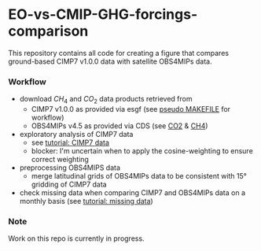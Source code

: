 # EO-vs-CMIP-GHG-forcings-comparison

This repository contains all code for creating a figure that compares ground-based CIMP7 v1.0.0 data with 
satellite OBS4MIPs data. 

### Workflow

+ download $CH_4$ and $CO_2$ data products retrieved from 
  + CIMP7 v1.0.0 as provided via esgf (see [pseudo MAKEFILE](data/MAKEFILE) for workflow)
  + OBS4MIPs v4.5 as provided via CDS (see [CO2](https://cds.climate.copernicus.eu/datasets/satellite-carbon-dioxide?tab=overview)
  & [CH4](https://cds.climate.copernicus.eu/datasets/satellite-methane?tab=overview))
+ exploratory analysis of CIMP7 data 
  + see [tutorial: CIMP7 data](tutorials/CMIP7-v1.0.0.ipynb)
  + blocker: I'm uncertain when to apply the cosine-weighting to ensure correct weighting
+ preprocessing OBS4MIPS data
  + merge latitudinal grids of OBS4MIPs data to be consistent with 15° gridding of CIMP7 data
+ check missing data when comparing CIMP7 and OBS4MIPs data on a monthly basis (see [tutorial: missing data](tutorials/missing-data.ipynb))

### Note
Work on this repo is currently in progress. 
